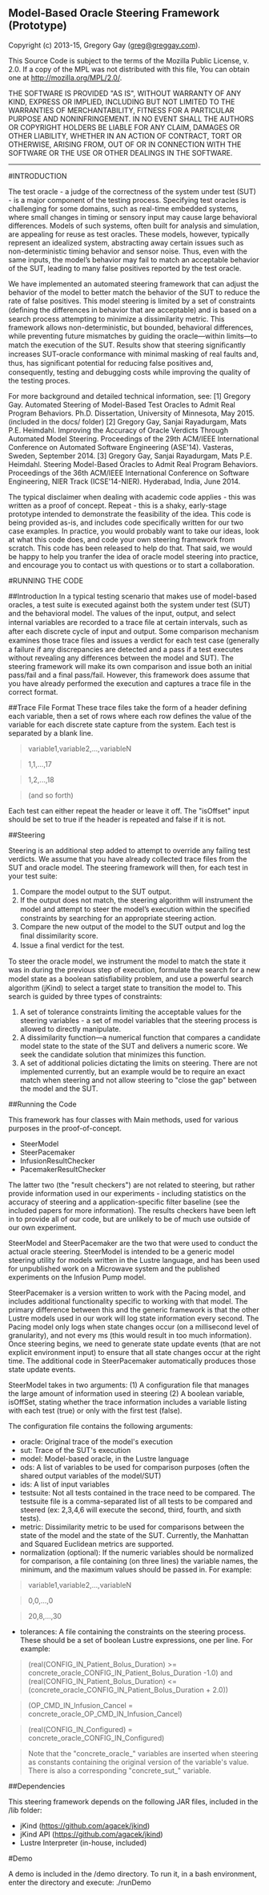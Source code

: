 Model-Based Oracle Steering Framework (Prototype)
-------------------------------------------------
Copyright (c) 2013-15, Gregory Gay (greg@greggay.com). 

This Source Code is subject to the terms of the Mozilla Public License, v. 2.0. 
If a copy of the MPL was not distributed with this file, You can obtain one at 
http://mozilla.org/MPL/2.0/.

THE SOFTWARE IS PROVIDED "AS IS", WITHOUT WARRANTY OF ANY KIND, EXPRESS OR 
IMPLIED, INCLUDING BUT NOT LIMITED TO THE WARRANTIES OF MERCHANTABILITY, 
FITNESS FOR A PARTICULAR PURPOSE AND NONINFRINGEMENT. IN NO EVENT SHALL THE 
AUTHORS OR COPYRIGHT HOLDERS BE LIABLE FOR ANY CLAIM, DAMAGES OR OTHER 
LIABILITY, WHETHER IN AN ACTION OF CONTRACT, TORT OR OTHERWISE, ARISING 
FROM, OUT OF OR IN CONNECTION WITH THE SOFTWARE OR THE USE OR OTHER DEALINGS 
IN THE SOFTWARE.

-------------------------------------------------

#INTRODUCTION

The test oracle - a judge of the correctness of the system under test (SUT) - is a major component of the testing process. Specifying test oracles is challenging for some domains, such as real-time embedded systems, where small changes in timing or sensory input may cause large behavioral differences. Models of such systems, often built for analysis and simulation, are appealing for reuse as test oracles. These models, however, typically represent an idealized system, abstracting away certain issues such as non-deterministic timing behavior and sensor noise. Thus, even with the same inputs, the model’s behavior may fail to match an acceptable behavior of the SUT, leading to many false positives reported by the test oracle.

We have implemented an automated steering framework that can adjust the behavior of the model to better match the behavior of the SUT to reduce the rate of false positives. This model steering is limited by a set of constraints (deﬁning the differences in behavior that are acceptable) and is based on a search process attempting to minimize a dissimilarity metric. This framework allows non-deterministic, but bounded, behavioral differences, while preventing future mismatches by guiding the oracle—within limits—to match the execution of the SUT. Results show that steering signiﬁcantly increases SUT-oracle conformance with minimal masking of real faults and, thus, has signiﬁcant potential for reducing false positives and, consequently, testing and debugging costs while improving the quality of the testing proces.

For more background and detailed technical information, see:
[1] Gregory Gay. Automated Steering of Model-Based Test Oracles to Admit Real Program Behaviors. Ph.D. Dissertation, University of Minnesota, May 2015. (included in the docs/ folder)
[2] Gregory Gay, Sanjai Rayadurgam, Mats P.E. Heimdahl. Improving the Accuracy of Oracle Verdicts Through Automated Model Steering. Proceedings of the 29th ACM/IEEE International Conference on Automated Software Engineering (ASE'14). Vasteras, Sweden, September 2014. 
[3] Gregory Gay, Sanjai Rayadurgam, Mats P.E. Heimdahl. Steering Model-Based Oracles to Admit Real Program Behaviors. Proceedings of the 36th ACM/IEEE International Conference on Software Engineering, NIER Track (ICSE'14-NIER). Hyderabad, India, June 2014. 

The typical disclaimer when dealing with academic code applies - this was written as a proof of concept. Repeat - this is a shaky, early-stage prototype intended to demonstrate the feasibility of the idea. This code is being provided as-is, and includes code specifically written for our two case examples. In practice, you would probably want to take our ideas, look at what this code does, and code your own steering framework from scratch. This code has been released to help do that. That said, we would be happy to help you tranfer the idea of oracle model steering into practice, and encourage you to contact us with questions or to start a collaboration.

#RUNNING THE CODE

##Introduction
In a typical testing scenario that makes use of model-based oracles, a test suite is executed against both the system under test (SUT) and the behavioral model. The values of the input, output, and select internal variables are recorded to a trace ﬁle at certain intervals, such as after each discrete cycle of input and output. Some comparison mechanism examines those trace ﬁles and issues a verdict for each test case (generally a failure if any discrepancies are detected and a pass if a test executes without revealing any differences between the model and SUT). The steering framework will make its own comparison and issue both an initial pass/fail and a final pass/fail. However, this framework does assume that you have already performed the execution and captures a trace file in the correct format.

##Trace File Format
These trace files take the form of a header defining each variable, then a set of rows where each row defines the value of the variable for each discrete state capture from the system. Each test is separated by a blank line.

> variable1,variable2,...,variableN

> 1,1,...,17

> 1,2,...,18

> (and so forth)

Each test can either repeat the header or leave it off. The "isOffset" input should be set to true if the header is repeated and false if it is not.

##Steering

Steering is an additional step added to attempt to override any failing test verdicts. We assume that you have already collected trace files from the SUT and oracle model. The steering framework will then, for each test in your test suite:
1. Compare the model output to the SUT output.
2. If the output does not match, the steering algorithm will instrument the model and attempt to steer the model’s execution within the speciﬁed constraints by searching for an appropriate steering action.
3. Compare the new output of the model to the SUT output and log the ﬁnal dissimilarity score.
4. Issue a ﬁnal verdict for the test.

To steer the oracle model, we instrument the model to match the state it was in during the previous step of execution, formulate the search for a new model state as a boolean satisﬁability problem, and use a powerful search algorithm (jKind) to select a target state to transition the model to. This search is guided by three types of constraints:
1. A set of tolerance constraints limiting the acceptable values for the steering variables - a set of model variables that the steering process is allowed to directly manipulate.
2. A dissimilarity function—a numerical function that compares a candidate model state to the state of the SUT and delivers a numeric score. We seek the candidate solution that minimizes this function.
3. A set of additional policies dictating the limits on steering. There are not implemented currently, but an example would be to require an exact match when steering and not allow steering to "close the gap" between the model and the SUT.

##Running the Code

This framework has four classes with Main methods, used for various purposes in the proof-of-concept.
- SteerModel
- SteerPacemaker
- InfusionResultChecker
- PacemakerResultChecker

The latter two (the "result checkers") are not related to steering, but rather provide information used in our experiments - including statistics on the accuracy of steering and a application-specific filter baseline (see the included papers for more information). The results checkers have been left in to provide all of our code, but are unlikely to be of much use outside of our own experiment. 

SteerModel and SteerPacemaker are the two that were used to conduct the actual oracle steering. SteerModel is intended to be a generic model steering utility for models written in the Lustre language, and has been used for unpublished work on a Microwave system and the published experiments on the Infusion Pump model. 

SteerPacemaker is a version written to work with the Pacing model, and includes additional functionality specific to working with that model. The primary difference between this and the generic framework is that the other Lustre models used in our work will log state information every second. The Pacing model only logs when state changes occur (on a millisecond level of granularity), and not every ms (this would result in too much information). Once steering begins, we need to generate state update events (that are not explicit environment input) to ensure that all state changes occur at the right time. The additional code in SteerPacemaker automatically produces those state update events.

SteerModel takes in two arguments:
(1) A configuration file that manages the large amount of information used in steering
(2) A boolean variable, isOffSet, stating whether the trace information includes a variable listing with each test (true) or only with the first test (false). 

The configuration file contains the following arguments:
- oracle: Original trace of the model's execution
- sut: Trace of the SUT's execution
- model: Model-based oracle, in the Lustre language
- ods: A list of variables to be used for comparison purposes (often the shared output variables of the model/SUT)
- ids: A list of input variables
- testsuite: Not all tests contained in the trace need to be compared. The testsuite file is a comma-separated list of all tests to be compared and steered (ex: 2,3,4,6 will execute the second, third, fourth, and sixth tests).
- metric: Dissimilarity metric to be used for comparisons between the state of the model and the state of the SUT. Currently, the Manhattan and Squared Euclidean metrics are supported.
- normalization (optional): If the numeric variables should be normalized for comparison, a file containing (on three lines) the variable names, the minimum, and the maximum values should be passed in. For example:

> variable1,variable2,...,variableN

> 0,0,...,0

> 20,8,...,30

- tolerances: A file containing the constraints on the steering process. These should be a set of boolean Lustre expressions, one per line. For example:

> (real(CONFIG_IN_Patient_Bolus_Duration) >= concrete_oracle_CONFIG_IN_Patient_Bolus_Duration -1.0) and (real(CONFIG_IN_Patient_Bolus_Duration) <= (concrete_oracle_CONFIG_IN_Patient_Bolus_Duration + 2.0))

> (OP_CMD_IN_Infusion_Cancel = concrete_oracle_OP_CMD_IN_Infusion_Cancel)

> (real(CONFIG_IN_Configured) = concrete_oracle_CONFIG_IN_Configured)

> Note that the "concrete_oracle_<name>" variables are inserted when steering as constants containing the original version of the variable's value. There is also a corresponding "concrete_sut_<name>" variable. 

##Dependencies

This steering framework depends on the following JAR files, included in the /lib folder:
- jKind (https://github.com/agacek/jkind)
- jKind API (https://github.com/agacek/jkind)
- Lustre Interpreter (in-house, included)

#Demo

A demo is included in the /demo directory. To run it, in a bash environment, enter the directory and execute:
./runDemo

